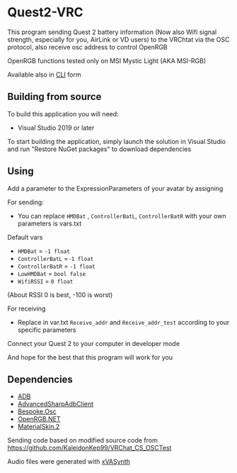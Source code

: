 # Quest2-VRC
This program sending Quest 2 battery information (Now also Wifi signal strength, especially for you, AirLink or VD users) to the VRChtat via the OSC protocol, also receive osc address to control OpenRGB

OpenRGB functions tested only on MSI Mystic Light (AKA MSI-RGB)


Available also in [CLI](https://github.com/Sergey004/Quest2-VRC/tree/cli_ver) form 
## Building from source
To build this application you will need:
- Visual Studio 2019 or later

To start building the application, simply launch the solution in Visual Studio and run "Restore NuGet packages" to download dependencies

## Using
Add a parameter to the ExpressionParameters of your avatar by assigning

For sending:
- You can replace ```HMDBat``` , ```ControllerBatL```, ```ControllerBatR``` with your own parameters is vars.txt

Default vars
- ```HMDBat``` = ```-1 float```
- ```ControllerBatL``` =```-1 float```
- ```ControllerBatR``` = ```-1 float```
- ```LowHMDBat``` = ```bool false```
- ```WifiRSSI``` = ```0 float``` 

(About RSSI 0 is best, -100 is worst)

For receiving
- Replace in var.txt ```Receive_addr``` and ```Receive_addr_test``` according to your specific parameters

Connect your Quest 2 to your computer in developer mode

And hope for the best that this program will work for you


## Dependencies

- [ADB](https://developer.android.com/studio/releases/platform-tools)
- [AdvancedSharpAdbClient](https://github.com/yungd1plomat/AdvancedSharpAdbClient)
- [Bespoke.Osc](https://bitbucket.org/pvarcholik/bespoke.osc)
- [OpenRGB.NET](https://github.com/diogotr7/OpenRGB.NET)
- [MaterialSkin.2](https://github.com/leocb/MaterialSkin)

Sending code based on modified source code from https://github.com/KaleidonKep99/VRChat_CS_OSCTest

Audio files were generated with [xVASynth](https://github.com/DanRuta/xVA-Synth)
